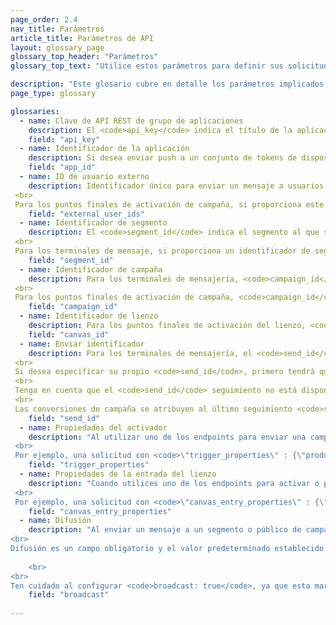 ```yaml
---
page_order: 2.4
nav_title: Parámetros
article_title: Parámetros de API
layout: glossary_page
glossary_top_header: "Parámetros"
glossary_top_text: "Utilice estos parámetros para definir sus solicitudes de API. Aunque los parámetros que necesita se enumeran en los criterios de valoración, esto debería darle más información sobre sus matices y otras especificaciones."

description: "Este glosario cubre en detalle los parámetros implicados en la realización de solicitudes de API." 
page_type: glossary

glossaries:
  - name: Clave de API REST de grupo de aplicaciones
    description: El <code>api_key</code> indica el título de la aplicación con el que están asociados los datos de esta solicitud y autentica al solicitante como alguien que tiene permiso para enviar mensajes a la aplicación. Debe incluirse con cada solicitud como encabezado de autorización HTTP. Se puede encontrar en la sección Consola<strong> de </strong>desarrollador del panel de Braze.
    field: "api_key"
  - name: Identificador de la aplicación
    description: Si desea enviar push a un conjunto de tokens de dispositivo (en lugar de usuarios), debe indicar en nombre de qué aplicación específica está enviando mensajes. En ese caso, proporcionará el identificador de aplicación adecuado en un objeto de tokens. Se puede encontrar en la sección Consola<strong> de </strong>desarrollador del panel de Braze.
    field: "app_id"
  - name: ID de usuario externo
    description: Identificador único para enviar un mensaje a usuarios específicos. Este identificador debe ser el mismo que el que configuró en el SDK de Braze. Solo puede dirigirse a usuarios para mensajería que ya hayan sido identificados a través del SDK o la API de usuario. Se permite un máximo de 50 ID de usuario externo en una solicitud. <br>
 <br>
 Para los puntos finales de activación de campaña, si proporciona este campo, los criterios se estratificarán con los segmentos de la campaña y solo los usuarios que estén en la lista de ID de usuario externo y el segmento de la campaña recibirán el mensaje.
    field: "external_user_ids"
  - name: Identificador de segmento
    description: El <code>segment_id</code> indica el segmento al que se debe enviar el mensaje. Puede encontrar un identificador de segmento para cada uno de los segmentos que ha creado en la sección Consola<strong> de </strong>desarrolladores del panel de Braze. <br>
 <br>
 Para los terminales de mensaje, si proporciona un identificador de segmento y una lista de ID de usuario externo en una sola solicitud de mensajería, los criterios se estratificarán y solo los usuarios que estén en la lista de ID de usuario externo y el segmento proporcionado recibirán el mensaje.
    field: "segment_id"
  - name: Identificador de campaña
    description: Para los terminales de mensajería, <code>campaign_id</code> indica la campaña API en la que se debe realizar un seguimiento de los análisis de un mensaje. Se puede encontrar un identificador de campaña para cada una de las campañas que ha creado en la sección Consola<strong> de </strong>desarrolladores del tablero de Braze. Si proporciona un identificador de campaña en el cuerpo de la solicitud, debe proporcionar un <code>message_variation_id</code> en cada uno de los objetos de mensaje que indican la variante representada de su campaña. <br>
 <br>
 Para los puntos finales de activación de campaña, <code>campaign_id</code> indica el ID de API de la campaña que se va a activar. Este campo es obligatorio para todas las solicitudes de punto final de activación.
    field: "campaign_id"
  - name: Identificador de lienzo
    description: Para los puntos finales de activación del lienzo, <code>canvas_id</code> indica el identificador del lienzo que se va a activar o programar. Este campo es obligatorio para todas las solicitudes de punto final de activación.
    field: "canvas_id"
  - name: Enviar identificador
    description: Para los terminales de mensajería, el <code>send_id</code> indica el envío bajo el cual se debe realizar un seguimiento de los análisis de un mensaje. El le <code>send_id</code> permite extraer análisis para una instancia específica de una campaña enviada a través del <code>sends/data_series</code> punto final. Las campañas API y API activadoras que se envían como difusión generarán automáticamente un identificador de envío si no se proporciona un identificador de envío. <br>
 <br>
 Si desea especificar su propio <code>send_id</code>, primero tendrá que crear uno a través del <code>sends/id/create</code> punto final. El <code>send_id</code> debe tener todos los caracteres ASCII y como máximo 64 caracteres.  Puedes reutilizar un identificador de envío en varios envíos de la misma campaña si deseas agrupar los análisis de esos envíos juntos. <br>
 <br>
 Tenga en cuenta que el <code>send_id</code> seguimiento no está disponible para los correos electrónicos enviados a través de Mailjet. <br>
 <br>
 Las conversiones de campaña se atribuyen al último seguimiento <code>send_id</code> que el usuario recibió de esa campaña, a menos que el último envío que el usuario recibió no haya sido rastreado.
    field: "send_id"
  - name: Propiedades del activador
    description: "Al utilizar uno de los endpoints para enviar una campaña con entrega activada por API, puede proporcionar un mapa de claves y valores para personalizar su mensaje. Si realiza una solicitud de API que contiene un objeto en <code>\"trigger_properties\"</code>, se puede hacer referencia a los valores de ese objeto en su plantilla de mensaje bajo el espacio de <code>api_trigger_properties</code> nombres. <br>
 <br>
 Por ejemplo, una solicitud con <code>\"trigger_properties\" : {\"product_name\" : \"shoes\", \"product_price\" : 79.99}</code> podría añadir la palabra \"zapatas\" al mensaje añadiendo <code>{{api_trigger_properties.${product_name}}}</code>."
    field: "trigger_properties"
  - name: Propiedades de la entrada del lienzo
    description: "Cuando utilices uno de los endpoints para activar o programar un lienzo a través de la API, puedes proporcionar un mapa de claves y valores para personalizar los mensajes enviados por los primeros pasos de tu lienzo, en el espacio de <code>\"canvas_entry_properties\"</code> nombres. <br>
 <br>
 Por ejemplo, una solicitud con <code>\"canvas_entry_properties\" : {\"product_name\" : \"shoes\", \"product_price\" : 79.99}</code> podría añadir la palabra \"zapatas\" a un mensaje añadiendo <code>{{canvas_entry_properties.${product_name}}}</code>."
    field: "canvas_entry_properties"
  - name: Difusión
    description: "Al enviar un mensaje a un segmento o público de campaña utilizando un punto final de API, Braze requiere que definas explícitamente si tu mensaje es una \"difusión\" a un gran grupo de usuarios mediante la inclusión de un <code>broadcast</code> booleano en la llamada API. Es decir, si tienes la intención de enviar un mensaje de API a todo el segmento al que se dirige una campaña o Canvas, debes incluirlo <code>broadcast: true</code> en tu llamada a la API. <br>
<br>
Difusión es un campo obligatorio y el valor predeterminado establecido por Braze cuando se realiza una campaña o lienzo es <code>broadcast: false</code>. No puede tener ambas <code>broadcast: true</code> y una <code>recipients</code> lista especificada. Si el <code>broadcast</code> indicador se establece en verdadero y se proporciona una lista explícita de destinatarios, el punto final de la API devolverá un error. Del mismo modo, si se incluye <code>broadcast: false</code> y no se proporciona una lista de destinatarios, se producirá un error. 
    
    <br>
<br>
Ten cuidado al configurar <code>broadcast: true</code>, ya que esta marca puede hacer que envíes tu campaña o lienzo a un público más grande de lo esperado. El <code>broadcast</code> indicador es necesario para proteger contra envíos accidentales a grandes grupos de usuarios."
    field: "broadcast"
    
---
```

